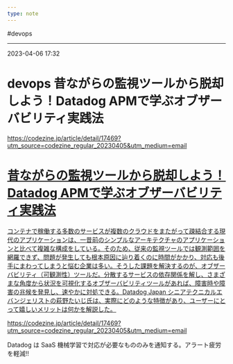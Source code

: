 ```yaml
---
type: note
---
```


#devops

---
2023-04-06  17:32

# devops 昔ながらの監視ツールから脱却しよう！Datadog APMで学ぶオブザーバビリティ実践法

https://codezine.jp/article/detail/17469?utm_source=codezine_regular_20230405&utm_medium=email



<div class="rich-link-card-container"><a class="rich-link-card" href="https://codezine.jp/article/detail/17469?utm_source=codezine_regular_20230405&utm_medium=email" target="_blank">
	<div class="rich-link-image-container">
		<div class="rich-link-image" style="background-image: url('https://codezine.jp/static/images/article/17469/17469_ogp.jpg')">
	</div>
	</div>
	<div class="rich-link-card-text">
		<h1 class="rich-link-card-title">昔ながらの監視ツールから脱却しよう！Datadog APMで学ぶオブザーバビリティ実践法</h1>
		<p class="rich-link-card-description">
		コンテナで稼働する多数のサービスが複数のクラウドをまたがって疎結合する現代のアプリケーションは、一昔前のシンプルなアーキテクチャのアプリケーションと比べて複雑な構成をしている。そのため、従来の監視ツールでは観測範囲を網羅できず、問題が発生しても根本原因に辿り着くのに時間がかかり、対応も後手にまわってしまうと悩む企業は多い。そうした課題を解決するのが、オブザーバビリティ（可観測性）ツールだ。分散するサービスの依存関係を解し、さまざまな角度から状況を可視化するオブザーバビリティツールがあれば、障害時や障害の兆候を発見し、速やかに対処できる。Datadog Japan シニアテクニカルエバンジェリストの萩野たいじ氏は、実際にどのような特徴があり、ユーザーにとって嬉しいメリットは何かを解説した。
		</p>
		<p class="rich-link-href">
		https://codezine.jp/article/detail/17469?utm_source=codezine_regular_20230405&utm_medium=email
		</p>
	</div>
</a></div>


Datadog は SaaS
機械学習で対応が必要なもののみを通知する。アラート疲労を軽減!!

